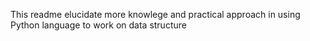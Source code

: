 This readme elucidate more knowlege and practical approach in using Python language to work on data structure
